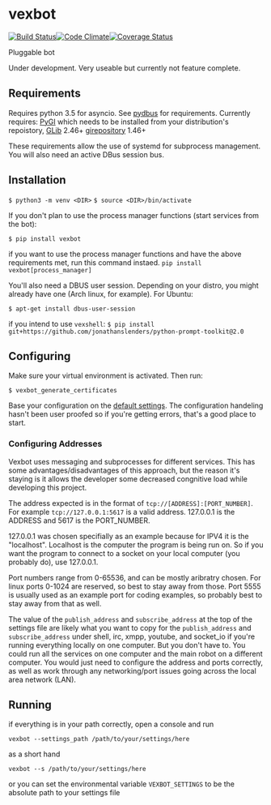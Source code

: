 # vexbot

[![Build Status](https://travis-ci.org/benhoff/vexbot.svg?branch=master)](https://travis-ci.org/benhoff/vexbot)[![Code Climate](https://codeclimate.com/github/benhoff/vexbot/badges/gpa.svg)](https://codeclimate.com/github/benhoff/vexbot)[![Coverage Status](https://coveralls.io/repos/github/benhoff/vexbot/badge.svg?branch=master)](https://coveralls.io/github/benhoff/vexbot?branch=master)

Pluggable bot

Under development. Very useable but currently not feature complete.

## Requirements
Requires python 3.5 for asyncio.
See [pydbus](https://github.com/LEW21/pydbus) for requirements. Currently requires:
[PyGI](https://wiki.gnome.org/Projects/PyGObject) which needs to be installed from your distribution's repoistory,
[GLib](https://developer.gnome.org/glib/) 2.46+
[girepository](https://wiki.gnome.org/Projects/GObjectIntrospection) 1.46+

These requirements allow the use of systemd for subprocess management. You will also need an active DBus session bus.

## Installation
`$ python3 -m venv <DIR>`
`$ source <DIR>/bin/activate`

If you don't plan to use the process manager functions (start services from the bot):

`$ pip install vexbot`

if you want to use the process manager functions and have the above requirements met, run this command instaed.
`pip install vexbot[process_manager]`

You'll also need a DBUS user session. Depending on your distro, you might already have one (Arch linux, for example). For Ubuntu:

`$ apt-get install dbus-user-session`

if you intend to use `vexshell`:
`$ pip install git+https://github.com/jonathanslenders/python-prompt-toolkit@2.0`

## Configuring

Make sure your virtual environment is activated. Then run:

`$ vexbot_generate_certificates`

Base your configuration on the [default settings](https://github.com/benhoff/vexbot/blob/master/vexbot/default_settings.yml). The configuration handeling hasn't been user proofed so if you're getting errors, that's a good place to start.

### Configuring Addresses
 Vexbot uses messaging and subprocesses for different services. This has some advantages/disadvantages of this approach, but the reason it's staying is it allows the developer some decreased congnitive load while developing this project.
 
 The address expected is in the format of `tcp://[ADDRESS]:[PORT_NUMBER]`. 
 For example `tcp://127.0.0.1:5617` is a valid address. 127.0.0.1 is the ADDRESS and 5617 is the PORT_NUMBER. 

 127.0.0.1 was chosen specifially as an example because for IPV4 it is the "localhost". Localhost is the computer the program is being run on. So if you want the program to connect to a socket on your local computer (you probably do), use 127.0.0.1.
 
 Port numbers range from 0-65536, and can be mostly aribratry chosen. For linux ports 0-1024 are reserved, so best to stay away from those. Port 5555 is usually used as an example port for coding examples, so probably best to stay away from that as well.
 
 The value of the `publish_address` and `subscribe_address` at the top of the settings file are likely what you want to copy for the `publish_address` and `subscribe_address` under shell, irc, xmpp, youtube, and socket_io if you're running everything locally on one computer. But you don't have to. You could run all the services on one computer and the main robot on a different computer. You would just need to configure the address and ports correctly, as well as work through any networking/port issues going across the local area network (LAN).

## Running
if everything is in your path correctly, open a console and run

`vexbot --settings_path /path/to/your/settings/here`

as a short hand

`vexbot --s /path/to/your/settings/here`

or you can set the environmental variable `VEXBOT_SETTINGS` to be the absolute path to your settings file
